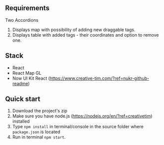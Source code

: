 ## Requirements

Two Accordions

1. Displays map with possibility of adding new draggable tags.
2. Displays table with added tags - their coordinates and option to remove one.

## Stack

- React
- React Map GL
- Now UI Kit React (https://www.creative-tim.com/?ref=nukr-github-readme)

## Quick start

1.  Download the project's zip
2.  Make sure you have node.js (<https://nodejs.org/en/?ref=creativetim>) installed
3.  Type `npm install` in terminal/console in the source folder where `package.json` is located
4.  Run in terminal `npm start`.
